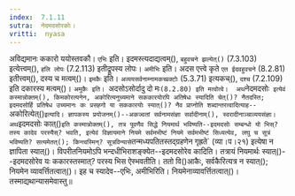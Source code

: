 ```yaml
---
index:  7.1.11
sutra:  नेदमदसोरकोः।
vritti:  nyasa
---
```


अविद्यमानः ककारो ययोस्तवकौ। `एभिः` इति। इदमस्त्यदाद्यत्वम्(), `बहुवचने झल्येत्()` (7.3.103) इत्येत्त्वम्(), `हलि लोपः` (7.2.113) इतीद्रूपस्य लोपः। `अमीभिः` इति। अदस एत्त्वे कृते `एत ईदवहुवचने` (8.2.81) इतीत्त्वम्(), दस्य च मत्वम्()। 
`इमकैः` इति। `अव्ययसर्वनाम्नामकच्प्रक्टोः` (5.3.71) इत्यकच्(), `दश्च` (7.2.109) इति दकारस्य मत्वम्()। `अमुकैः इति। `अदसोऽसोर्दादु दो मः` (8.2.80) इति मत्वोत्वे। 
अथ `नेदमदसोः` इत्येवं कस्मान्नोक्तम्(), किमकोरत्यनेन, अकोरित्यनुच्यमाने सककारयोरपि अतिषेधः स्यादिति चेत्()? नैतदस्ति; इदमदसोर्हि प्रतिषेध उच्यमानः कः प्रसह्गो या सककारयोः स्यात्()? नैव प्राप्नोति शब्दान्तरत्वादित्याह--`अकोरित्येत्()` इत्यादि। ज्ञापकस्य प्रयोजनम्()--अकज्वतां सर्वनामसंज्ञा सर्वादीनाम्(), स्वरादीनाञ्चाव्ययसंज्ञा। 
अथ `इदमदसोः कात्()` इति कस्मान्नोक्तम्(), तत्र पूवणैव सिद्धे नियमार्थ भविष्यति--इदमदसोः सम्बन्धो यो भिस्? तस्य कादेव परस्यैस्? भवति, इत्येवं विज्ञायमाने नियमे सर्वमभीष्टं नियमे सर्वमभीष्टं सिध्यत्येव, लघु च सूत्रं भविष्यति? सत्यमेतत्(); किन्त्वस्मिन्? सूत्रविन्यासे `तन्मध्यपतितस्तद्ग्रहणेन गृह्रते` (व्या।प।२१) इत्येषा न ज्ञापिता स्यात्()। विपरीतनियमोऽपि भन्दधीभिराशङ्क्येत--इदमदसोरेव कादिति। तत्रायं नियमार्थः स्यात्()--इदमदसोरेव यः ककारस्तस्मात्? परस्य भिस ऐस्भवतीति। ततो वि()आकैः, सर्वकैरित्यत्र न स्यात्(); नियमेन व्यावर्त्तितत्वात्()। इह च स्यादेव--एभिः, अमीभिरिति। नियमेनाव्यावर्त्तितत्वात्()। तस्माद्यथान्यासमेवास्तु॥
